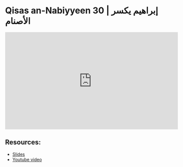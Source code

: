 # Qisas an-Nabiyyeen 30 | إبراهيم يكسر الأصنام

<iframe width="560" height="315" src="https://www.youtube-nocookie.com/embed/ONWaoleQZUA?start=0" frameborder="0" allow="accelerometer; autoplay; encrypted-media; gyroscope; picture-in-picture" allowfullscreen="allowfullscreen"></iframe><BR>



## Resources:
- [Slides](https://github.com/arshare/resources_balagha_pdfs)
- [Youtube video](ONWaoleQZUA)
